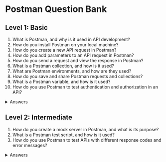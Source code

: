 # Postman Question Bank

## Level 1: Basic

<ol>
<li>What is Postman, and why is it used in API development?</li>
<li>How do you install Postman on your local machine?</li>
<li>How do you create a new API request in Postman?</li>
<li>How do you add parameters to an API request in Postman?</li>
<li>How do you send a request and view the response in Postman?</li>
<li>What is a Postman collection, and how is it used?</li>
<li>What are Postman environments, and how are they used?</li>
<li>How do you save and share Postman requests and collections?</li>
<li>What is a Postman variable, and how is it used?</li>
<li>How do you use Postman to test authentication and authorization in an API?</li>
</ol>

<details>
<summary>Answers</summary>
<ol>
<li>Postman is a popular tool used by developers to simplify the testing and development of APIs. It allows developers to create and send requests to an API, and view the response from the server.</li>
<li>Postman can be installed on your local machine by downloading the appropriate version from the Postman website, and following the installation instructions.</li>
<li>To create a new API request in Postman, you can use the "New" button in the Postman interface, and select the appropriate request type (e.g., GET, POST, PUT, DELETE).</li>
<li>To add parameters to an API request in Postman, you can use the "Params" or "Body" tabs in the Postman interface, and enter the appropriate parameter values.</li>
<li>To send a request and view the response in Postman, you can use the "Send" button in the Postman interface, and view the response in the "Response" tab.</li>
<li>A Postman collection is a group of related API requests that can be saved and shared. It is often used to organize and simplify the testing of an API.</li>
<li>Postman environments are variables that can be used in API requests to simplify testing and development. They are often used to store the values of frequently-used parameters or authentication tokens.</li>
<li>To save and share Postman requests and collections, you can use the "Export" button in the Postman interface, and select the appropriate file format (e.g., JSON, CSV, HTML).</li>
<li>A Postman variable is a dynamic value that can be used in API requests to simplify testing and development. It can be used to store the values of frequently-used parameters or authentication tokens.</li>
<li>Postman can be used to test authentication and authorization in an API by including the appropriate headers or tokens in the API requests, and verifying that the server responds with the expected data.</li>
</ol>
</details>

## Level 2: Intermediate

<ol>
<li>How do you create a mock server in Postman, and what is its purpose?</li>
<li>What is a Postman test script, and how is it used?</li>
<li>How do you use Postman to test APIs with different response codes and error messages?</li>
</ol>

<details>
<summary>Answers</summary>
<ol>
<li>A mock server in Postman is a server that simulates the behavior of an API. It is often used to test APIs that are not yet available or to test the behavior of an API under different conditions.</li>
<li>A Postman test script is a JavaScript function that is executed after an API request is sent. It can be used to verify that the response from the server meets the expected criteria. For example, a test script can be used to check the response status code, response time, or the content of the response.</li>
<li>Postman can be used to test APIs with different response codes and error messages by sending requests with different parameters, headers, or tokens, and verifying that the server responds with the expected data.</li>
</ol>
</details>
